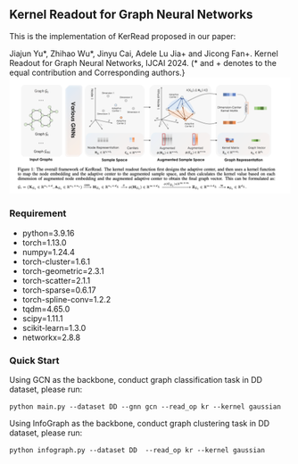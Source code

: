 ## Kernel Readout for Graph Neural Networks
This is the implementation of KerRead proposed in our paper:

Jiajun Yu*, Zhihao Wu*, Jinyu Cai, Adele Lu Jia+ and Jicong Fan+. Kernel Readout for Graph Neural Networks, IJCAI 2024. 
(* and + denotes to the equal contribution and Corresponding authors.}
<img src="image/KerRead.png" width="1500"/>

### Requirement
* python=3.9.16
* torch=1.13.0
* numpy=1.24.4
* torch-cluster=1.6.1
* torch-geometric=2.3.1
* torch-scatter=2.1.1
* torch-sparse=0.6.17
* torch-spline-conv=1.2.2
* tqdm=4.65.0  
* scipy=1.11.1
* scikit-learn=1.3.0 
* networkx=2.8.8
### Quick Start
Using GCN as the backbone, conduct graph classification task in DD dataset, please run:
```
python main.py --dataset DD --gnn gcn --read_op kr --kernel gaussian
```
Using InfoGraph as the backbone, conduct graph clustering task in DD dataset, please run:
```
python infograph.py --dataset DD  --read_op kr --kernel gaussian
```
